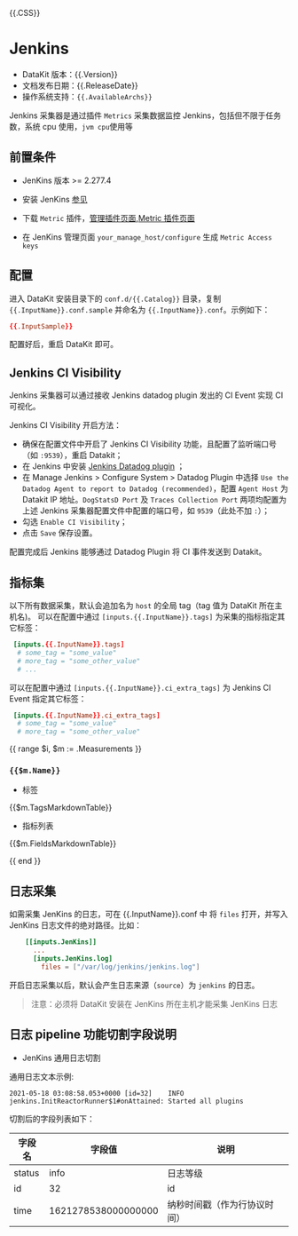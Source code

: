 {{.CSS}}
# Jenkins

- DataKit 版本：{{.Version}}
- 文档发布日期：{{.ReleaseDate}}
- 操作系统支持：`{{.AvailableArchs}}`

Jenkins 采集器是通过插件 `Metrics` 采集数据监控 Jenkins，包括但不限于任务数，系统 cpu 使用，`jvm cpu`使用等

## 前置条件

- JenKins 版本 >= 2.277.4

- 安装 JenKins [参见](https://www.jenkins.io/doc/book/installing/)
      
- 下载 `Metric` 插件，[管理插件页面](https://www.jenkins.io/doc/book/managing/plugins/),[Metric 插件页面](https://plugins.jenkins.io/metrics/)

- 在 JenKins 管理页面 `your_manage_host/configure` 生成 `Metric Access keys`

## 配置

进入 DataKit 安装目录下的 `conf.d/{{.Catalog}}` 目录，复制 `{{.InputName}}.conf.sample` 并命名为 `{{.InputName}}.conf`。示例如下：

```toml
{{.InputSample}}
```

配置好后，重启 DataKit 即可。

## Jenkins CI Visibility

Jenkins 采集器可以通过接收 Jenkins datadog plugin 发出的 CI Event 实现 CI 可视化。

Jenkins CI Visibility 开启方法：

- 确保在配置文件中开启了 Jenkins CI Visibility 功能，且配置了监听端口号（如 `:9539`），重启 Datakit；
- 在 Jenkins 中安装 [Jenkins Datadog plugin](https://plugins.jenkins.io/datadog/) ；
- 在 Manage Jenkins > Configure System > Datadog Plugin 中选择 `Use the Datadog Agent to report to Datadog (recommended)`，配置 `Agent Host` 为 Datakit IP 地址。`DogStatsD Port` 及 `Traces Collection Port` 两项均配置为上述 Jenkins 采集器配置文件中配置的端口号，如 `9539`（此处不加 `:`）；
- 勾选 `Enable CI Visibility`；
- 点击 `Save` 保存设置。

配置完成后 Jenkins 能够通过 Datadog Plugin 将 CI 事件发送到 Datakit。

## 指标集

以下所有数据采集，默认会追加名为 `host` 的全局 tag（tag 值为 DataKit 所在主机名)。
可以在配置中通过 `[inputs.{{.InputName}}.tags]` 为采集的指标指定其它标签：

``` toml
 [inputs.{{.InputName}}.tags]
  # some_tag = "some_value"
  # more_tag = "some_other_value"
  # ...
```

可以在配置中通过 `[inputs.{{.InputName}}.ci_extra_tags]` 为 Jenkins CI Event 指定其它标签：

```toml
 [inputs.{{.InputName}}.ci_extra_tags]
  # some_tag = "some_value"
  # more_tag = "some_other_value"
```

{{ range $i, $m := .Measurements }}

### `{{$m.Name}}`

-  标签

{{$m.TagsMarkdownTable}}

- 指标列表

{{$m.FieldsMarkdownTable}}

{{ end }}


## 日志采集

如需采集 JenKins 的日志，可在 {{.InputName}}.conf 中 将 `files` 打开，并写入 JenKins 日志文件的绝对路径。比如：

```toml
    [[inputs.JenKins]]
      ...
      [inputs.JenKins.log]
        files = ["/var/log/jenkins/jenkins.log"]
```

  
开启日志采集以后，默认会产生日志来源（`source`）为 `jenkins` 的日志。

>注意：必须将 DataKit 安装在 JenKins 所在主机才能采集 JenKins 日志

## 日志 pipeline 功能切割字段说明

- JenKins 通用日志切割

通用日志文本示例:
```
2021-05-18 03:08:58.053+0000 [id=32]	INFO	jenkins.InitReactorRunner$1#onAttained: Started all plugins
```

切割后的字段列表如下：

| 字段名  |  字段值  | 说明 |
| ---    | ---     | --- |
|  status   | info     | 日志等级 |
|  id   | 32     | id |
|  time   | 1621278538000000000     | 纳秒时间戳（作为行协议时间）|
